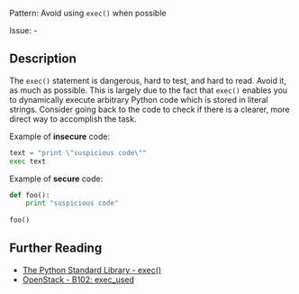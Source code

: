 Pattern: Avoid using `exec()` when possible

Issue: -

## Description

The `exec()` statement is dangerous, hard to test, and hard to read. Avoid it, as much as possible. This is largely due to the fact that `exec()` enables you to dynamically execute arbitrary Python code which is stored in literal strings. Consider going back to the code to check if there is a clearer, more direct way to accomplish the task.


Example of **insecure** code:

```python
text = "print \"suspicious code\""
exec text
```

Example of **secure** code:

```python
def foo():
    print "suspicious code"
    
foo()
```

## Further Reading

* [The Python Standard Library - exec()](https://docs.python.org/3/library/functions.html#exec)
* [OpenStack - B102: exec_used](https://docs.openstack.org/bandit/latest/plugins/exec_used.html)
